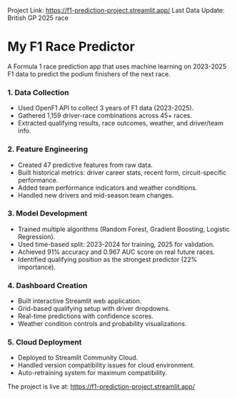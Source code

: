 Project Link: https://f1-prediction-project.streamlit.app/
Last Data Update: British GP 2025 race

# My F1 Race Predictor

A Formula 1 race prediction app that uses machine learning on 2023-2025 F1 data to predict the podium finishers of the next race.

### 1. Data Collection

- Used OpenF1 API to collect 3 years of F1 data (2023-2025).
- Gathered 1,159 driver-race combinations across 45+ races.
- Extracted qualifying results, race outcomes, weather, and driver/team info.

### 2. Feature Engineering

- Created 47 predictive features from raw data.
- Built historical metrics: driver career stats, recent form, circuit-specific performance.
- Added team performance indicators and weather conditions.
- Handled new drivers and mid-season team changes.

### 3. Model Development

- Trained multiple algorithms (Random Forest, Gradient Boosting, Logistic Regression).
- Used time-based split: 2023-2024 for training, 2025 for validation.
- Achieved 91% accuracy and 0.967 AUC score on real future races.
- Identified qualifying position as the strongest predictor (22% importance).

### 4. Dashboard Creation

- Built interactive Streamlit web application.
- Grid-based qualifying setup with driver dropdowns.
- Real-time predictions with confidence scores.
- Weather condition controls and probability visualizations.

### 5. Cloud Deployment

- Deployed to Streamlit Community Cloud.
- Handled version compatibility issues for cloud environment.
- Auto-retraining system for maximum compatibility.
  
The project is live at: https://f1-prediction-project.streamlit.app/
